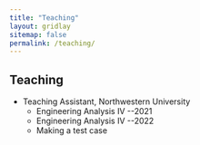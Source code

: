 ```yaml
---
title: "Teaching"
layout: gridlay
sitemap: false
permalink: /teaching/
---
```


## Teaching

* Teaching Assistant, Northwestern University
    * Engineering Analysis IV --2021
    * Engineering Analysis IV --2022
    * Making a test case
